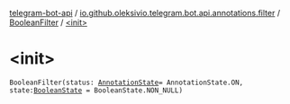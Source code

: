[telegram-bot-api](../../index.md) / [io.github.oleksivio.telegram.bot.api.annotations.filter](../index.md) / [BooleanFilter](index.md) / [&lt;init&gt;](./-init-.md)

# &lt;init&gt;

`BooleanFilter(status: `[`AnnotationState`](../../io.github.oleksivio.telegram.bot.api.model.annotation/-annotation-state/index.md)` = AnnotationState.ON, state: `[`BooleanState`](../../io.github.oleksivio.telegram.bot.api.model.annotation/-boolean-state/index.md)` = BooleanState.NON_NULL)`
